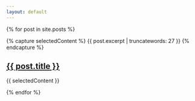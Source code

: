 ```yaml
---
layout: default
---
```



{% for post in site.posts %}

  {% capture selectedContent %}
      {{ post.excerpt | truncatewords: 27 }}
  {% endcapture %}

  <p class="container grid_page">
    <h2>
      <a href="{{ post.url }}">{{ post.title }}</a>
      <div class="horizontal-line"></div>
    </h2>
    {{ selectedContent }}
  </p>


{% endfor %}